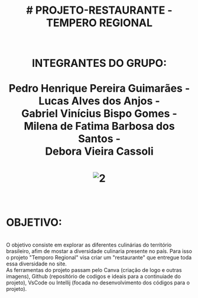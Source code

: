 <h1 align="center"># PROJETO-RESTAURANTE - TEMPERO REGIONAL </h1>
<br>
<h1 align="center"> INTEGRANTES DO GRUPO: 
<br>
<br>Pedro Henrique Pereira Guimarães - 
<br>Lucas Alves dos Anjos -
<br>Gabriel Vinícius Bispo Gomes - 
<br>Milena de Fatima Barbosa dos Santos -
<br>Debora Vieira Cassoli
<br>
<h1></h1>
  
<h1 align="center"> 
  
 ![2](https://github.com/PedroNewUser/PROJETO-RESTAURANTE/assets/141732147/e2b0203b-b5d5-4586-8ed0-145ad1627df2)
</h1>

<br>
<h1>OBJETIVO:</h1><br> O objetivo consiste em explorar as diferentes culinárias do território brasileiro, afim de mostar a diversidade culinaria presente no país. Para isso o projeto "Temporo Regional" visa criar um "restaurante" que entregue toda essa diversidade no site. <br>
As ferramentas do projeto passam pelo Canva (criação de logo e outras imagens), Github (repositório de codigos e ideais para a continuiade do projeto), VsCode ou Intellij (focada no desenvolvimento dos códigos para o projeto).
